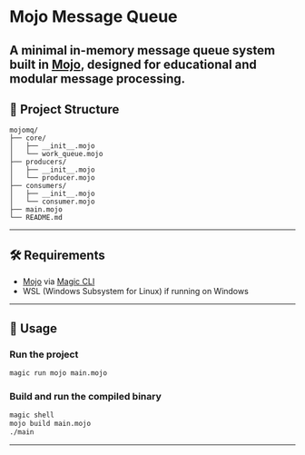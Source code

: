 # Mojo Message Queue

A minimal in-memory message queue system built in [Mojo](https://www.modular.com/mojo), designed for educational and modular message processing.
---

## 📁 Project Structure

```
mojomq/
├── core/
│   ├── __init__.mojo
│   └── work_queue.mojo         
├── producers/
│   ├── __init__.mojo
│   └── producer.mojo           
├── consumers/
│   ├── __init__.mojo
│   └── consumer.mojo         
├── main.mojo                   
└── README.md
```

---

## 🛠 Requirements

- [Mojo](https://www.modular.com/mojo) via [Magic CLI](https://docs.modular.com/magic/)
- WSL (Windows Subsystem for Linux) if running on Windows

---

## 🚀 Usage

### Run the project

```bash
magic run mojo main.mojo
```

### Build and run the compiled binary

```bash
magic shell
mojo build main.mojo
./main
```

---